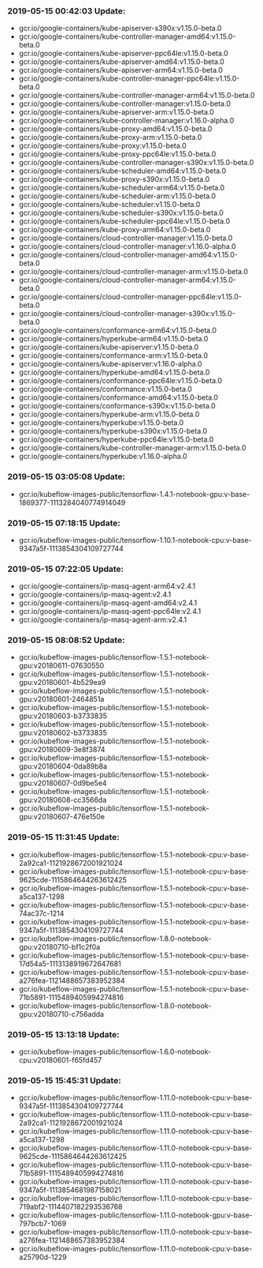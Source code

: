 ### 2019-05-15 00:42:03 Update:

- gcr.io/google-containers/kube-apiserver-s390x:v1.15.0-beta.0
- gcr.io/google-containers/kube-controller-manager-amd64:v1.15.0-beta.0
- gcr.io/google-containers/kube-apiserver-ppc64le:v1.15.0-beta.0
- gcr.io/google-containers/kube-apiserver-amd64:v1.15.0-beta.0
- gcr.io/google-containers/kube-apiserver-arm64:v1.15.0-beta.0
- gcr.io/google-containers/kube-controller-manager-ppc64le:v1.15.0-beta.0
- gcr.io/google-containers/kube-controller-manager-arm64:v1.15.0-beta.0
- gcr.io/google-containers/kube-controller-manager:v1.15.0-beta.0
- gcr.io/google-containers/kube-apiserver-arm:v1.15.0-beta.0
- gcr.io/google-containers/kube-controller-manager:v1.16.0-alpha.0
- gcr.io/google-containers/kube-proxy-amd64:v1.15.0-beta.0
- gcr.io/google-containers/kube-proxy-arm:v1.15.0-beta.0
- gcr.io/google-containers/kube-proxy:v1.15.0-beta.0
- gcr.io/google-containers/kube-proxy-ppc64le:v1.15.0-beta.0
- gcr.io/google-containers/kube-controller-manager-s390x:v1.15.0-beta.0
- gcr.io/google-containers/kube-scheduler-amd64:v1.15.0-beta.0
- gcr.io/google-containers/kube-proxy-s390x:v1.15.0-beta.0
- gcr.io/google-containers/kube-scheduler-arm64:v1.15.0-beta.0
- gcr.io/google-containers/kube-scheduler-arm:v1.15.0-beta.0
- gcr.io/google-containers/kube-scheduler:v1.15.0-beta.0
- gcr.io/google-containers/kube-scheduler-s390x:v1.15.0-beta.0
- gcr.io/google-containers/kube-scheduler-ppc64le:v1.15.0-beta.0
- gcr.io/google-containers/kube-proxy-arm64:v1.15.0-beta.0
- gcr.io/google-containers/cloud-controller-manager:v1.15.0-beta.0
- gcr.io/google-containers/cloud-controller-manager:v1.16.0-alpha.0
- gcr.io/google-containers/cloud-controller-manager-amd64:v1.15.0-beta.0
- gcr.io/google-containers/cloud-controller-manager-arm:v1.15.0-beta.0
- gcr.io/google-containers/cloud-controller-manager-arm64:v1.15.0-beta.0
- gcr.io/google-containers/cloud-controller-manager-ppc64le:v1.15.0-beta.0
- gcr.io/google-containers/cloud-controller-manager-s390x:v1.15.0-beta.0
- gcr.io/google-containers/conformance-arm64:v1.15.0-beta.0
- gcr.io/google-containers/hyperkube-arm64:v1.15.0-beta.0
- gcr.io/google-containers/kube-apiserver:v1.15.0-beta.0
- gcr.io/google-containers/conformance-arm:v1.15.0-beta.0
- gcr.io/google-containers/kube-apiserver:v1.16.0-alpha.0
- gcr.io/google-containers/hyperkube-amd64:v1.15.0-beta.0
- gcr.io/google-containers/conformance-ppc64le:v1.15.0-beta.0
- gcr.io/google-containers/conformance:v1.15.0-beta.0
- gcr.io/google-containers/conformance-amd64:v1.15.0-beta.0
- gcr.io/google-containers/conformance-s390x:v1.15.0-beta.0
- gcr.io/google-containers/hyperkube-arm:v1.15.0-beta.0
- gcr.io/google-containers/hyperkube:v1.15.0-beta.0
- gcr.io/google-containers/hyperkube-s390x:v1.15.0-beta.0
- gcr.io/google-containers/hyperkube-ppc64le:v1.15.0-beta.0
- gcr.io/google-containers/kube-controller-manager-arm:v1.15.0-beta.0
- gcr.io/google-containers/hyperkube:v1.16.0-alpha.0
### 2019-05-15 03:05:08 Update:

- gcr.io/kubeflow-images-public/tensorflow-1.4.1-notebook-gpu:v-base-1869377-1113284040774914049
### 2019-05-15 07:18:15 Update:

- gcr.io/kubeflow-images-public/tensorflow-1.10.1-notebook-cpu:v-base-9347a5f-1113854304109727744
### 2019-05-15 07:22:05 Update:

- gcr.io/google-containers/ip-masq-agent-arm64:v2.4.1
- gcr.io/google-containers/ip-masq-agent:v2.4.1
- gcr.io/google-containers/ip-masq-agent-amd64:v2.4.1
- gcr.io/google-containers/ip-masq-agent-ppc64le:v2.4.1
- gcr.io/google-containers/ip-masq-agent-arm:v2.4.1
### 2019-05-15 08:08:52 Update:

- gcr.io/kubeflow-images-public/tensorflow-1.5.1-notebook-gpu:v20180611-07630550
- gcr.io/kubeflow-images-public/tensorflow-1.5.1-notebook-gpu:v20180601-4b529ea9
- gcr.io/kubeflow-images-public/tensorflow-1.5.1-notebook-gpu:v20180601-2464851a
- gcr.io/kubeflow-images-public/tensorflow-1.5.1-notebook-gpu:v20180603-b3733835
- gcr.io/kubeflow-images-public/tensorflow-1.5.1-notebook-gpu:v20180602-b3733835
- gcr.io/kubeflow-images-public/tensorflow-1.5.1-notebook-gpu:v20180609-3e8f3874
- gcr.io/kubeflow-images-public/tensorflow-1.5.1-notebook-gpu:v20180604-0da89b8a
- gcr.io/kubeflow-images-public/tensorflow-1.5.1-notebook-gpu:v20180607-0d9be5e4
- gcr.io/kubeflow-images-public/tensorflow-1.5.1-notebook-gpu:v20180608-cc3566da
- gcr.io/kubeflow-images-public/tensorflow-1.5.1-notebook-gpu:v20180607-476e150e
### 2019-05-15 11:31:45 Update:

- gcr.io/kubeflow-images-public/tensorflow-1.5.1-notebook-cpu:v-base-2a92ca1-1121928672001921024
- gcr.io/kubeflow-images-public/tensorflow-1.5.1-notebook-cpu:v-base-9625cde-1115864644263612425
- gcr.io/kubeflow-images-public/tensorflow-1.5.1-notebook-cpu:v-base-a5ca137-1298
- gcr.io/kubeflow-images-public/tensorflow-1.5.1-notebook-cpu:v-base-74ac37c-1214
- gcr.io/kubeflow-images-public/tensorflow-1.5.1-notebook-cpu:v-base-9347a5f-1113854304109727744
- gcr.io/kubeflow-images-public/tensorflow-1.8.0-notebook-gpu:v20180710-bf1c2f0a
- gcr.io/kubeflow-images-public/tensorflow-1.5.1-notebook-cpu:v-base-17d54a5-1113138919672647681
- gcr.io/kubeflow-images-public/tensorflow-1.5.1-notebook-cpu:v-base-a276fea-1121488657383952384
- gcr.io/kubeflow-images-public/tensorflow-1.5.1-notebook-cpu:v-base-71b5891-1115489405994274816
- gcr.io/kubeflow-images-public/tensorflow-1.8.0-notebook-gpu:v20180710-c756adda
### 2019-05-15 13:13:18 Update:

- gcr.io/kubeflow-images-public/tensorflow-1.6.0-notebook-cpu:v20180601-f65fd457
### 2019-05-15 15:45:31 Update:

- gcr.io/kubeflow-images-public/tensorflow-1.11.0-notebook-cpu:v-base-9347a5f-1113854304109727744
- gcr.io/kubeflow-images-public/tensorflow-1.11.0-notebook-cpu:v-base-2a92ca1-1121928672001921024
- gcr.io/kubeflow-images-public/tensorflow-1.11.0-notebook-cpu:v-base-a5ca137-1298
- gcr.io/kubeflow-images-public/tensorflow-1.11.0-notebook-cpu:v-base-9625cde-1115864644263612425
- gcr.io/kubeflow-images-public/tensorflow-1.11.0-notebook-cpu:v-base-71b5891-1115489405994274816
- gcr.io/kubeflow-images-public/tensorflow-1.11.0-notebook-cpu:v-base-9347a5f-1113854681987158021
- gcr.io/kubeflow-images-public/tensorflow-1.11.0-notebook-cpu:v-base-719abf2-1114407182293536768
- gcr.io/kubeflow-images-public/tensorflow-1.11.0-notebook-gpu:v-base-797bcb7-1069
- gcr.io/kubeflow-images-public/tensorflow-1.11.0-notebook-cpu:v-base-a276fea-1121488657383952384
- gcr.io/kubeflow-images-public/tensorflow-1.11.0-notebook-cpu:v-base-a25790d-1229
